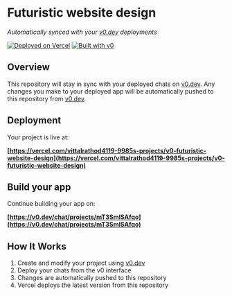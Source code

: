 # Futuristic website design

*Automatically synced with your [v0.dev](https://v0.dev) deployments*

[![Deployed on Vercel](https://img.shields.io/badge/Deployed%20on-Vercel-black?style=for-the-badge&logo=vercel)](https://vercel.com/vittalrathod4119-9985s-projects/v0-futuristic-website-design)
[![Built with v0](https://img.shields.io/badge/Built%20with-v0.dev-black?style=for-the-badge)](https://v0.dev/chat/projects/mT3SmlSAfqo)

## Overview

This repository will stay in sync with your deployed chats on [v0.dev](https://v0.dev).
Any changes you make to your deployed app will be automatically pushed to this repository from [v0.dev](https://v0.dev).

## Deployment

Your project is live at:

**[https://vercel.com/vittalrathod4119-9985s-projects/v0-futuristic-website-design](https://vercel.com/vittalrathod4119-9985s-projects/v0-futuristic-website-design)**

## Build your app

Continue building your app on:

**[https://v0.dev/chat/projects/mT3SmlSAfqo](https://v0.dev/chat/projects/mT3SmlSAfqo)**

## How It Works

1. Create and modify your project using [v0.dev](https://v0.dev)
2. Deploy your chats from the v0 interface
3. Changes are automatically pushed to this repository
4. Vercel deploys the latest version from this repository